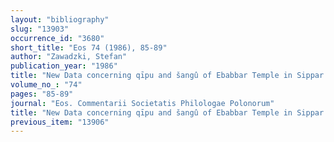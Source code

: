 ```yaml
---
layout: "bibliography"
slug: "13903"
occurrence_id: "3680"
short_title: "Eos 74 (1986), 85-89"
author: "Zawadzki, Stefan"
publication_year: "1986"
title: "New Data concerning qīpu and šangû of Ebabbar Temple in Sippar in the Neo-Babylonian and Early Persian Periods"
volume_no_: "74"
pages: "85-89"
journal: "Eos. Commentarii Societatis Philologae Polonorum"
title: "New Data concerning qīpu and šangû of Ebabbar Temple in Sippar in the Neo-Babylonian and Early Persian Periods"
previous_item: "13906"
---
```

